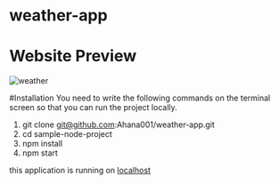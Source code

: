 # weather-app

# Website Preview
![weather](https://user-images.githubusercontent.com/50478681/151845998-928f99eb-c47d-4ef1-a389-4593682ff0e0.gif)

#Installation
You need to write the following commands on the terminal screen so that you can run the project locally.

1. git clone git@github.com:Ahana001/weather-app.git
2. cd sample-node-project
3. npm install
4. npm start

this application is running on [localhost](http://localhost:8000/)
